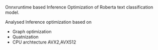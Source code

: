 Onnxruntime based Inference Optimization of Roberta text classification model.

Analysed Inference optimization based on

- Graph optimization
- Quatnization
- CPU archtecture AVX2,AVX512
